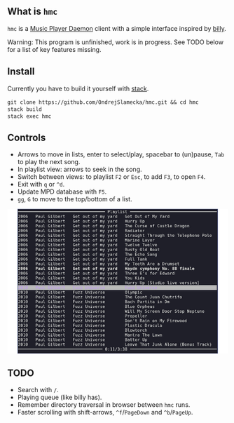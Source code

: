 What is `hmc`
-------------

`hmc` is a
[Music Player Daemon](https://www.musicpd.org/)
client with a simple interface inspired by
[billy](http://www.sheepfriends.com/index-page=billy.html).

Warning: This program is unfinished, work is in progress. See TODO below for a
list of key features missing.

Install
-------

Currently you have to build it yourself with [stack](https://docs.haskellstack.org/en/stable/README/).

    git clone https://github.com/OndrejSlamecka/hmc.git && cd hmc
    stack build
    stack exec hmc

Controls
--------

* Arrows to move in lists, enter to select/play, spacebar to (un)pause, `Tab` to
  play the next song.
* In playlist view: arrows to seek in the song.
* Switch between views: to playlist `F2` or `Esc`, to add `F3`, to open `F4`.
* Exit with `q` or `^d`.
* Update MPD database with `F5`.
* `gg`, `G` to move to the top/bottom of a list.


![Playlist view](screenshot.jpg)


TODO
----

* Search with `/`.
* Playing queue (like billy has).
* Remember directory traversal in browser between `hmc` runs.
* Faster scrolling with shift-arrows, `^f`/`PageDown` and `^b`/`PageUp`.
